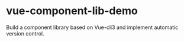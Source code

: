 # vue-component-lib-demo
Build a component library based on Vue-cli3 and implement automatic version control.

